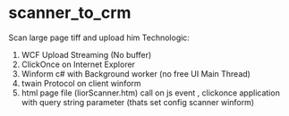 # scanner_to_crm
Scan large page tiff and upload him 
Technologic:
1. WCF Upload Streaming (No buffer)
2. ClickOnce on Internet Explorer
3. Winform c# with Background worker (no free UI Main Thread)
4. twain Protocol on client winform 
5. html page file (liorScanner.htm) call on js event , clickonce application with query string parameter (thats set config scanner winform)




